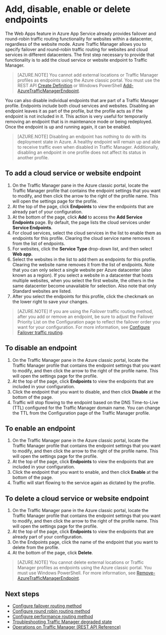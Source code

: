 <properties
   pageTitle="Manage endpoints in Azure Traffic Manager | Microsoft Azure"
   description="This article will help you add, remove, enable and disable endpoints from Azure Traffic Manager."
   services="traffic-manager"
   documentationCenter=""
   authors="sdwheeler"
   manager="carmonm"
   editor="tysonn" />
<tags
   ms.service="traffic-manager"
   ms.devlang="na"
   ms.topic="get-started-article"
   ms.tgt_pltfrm="na"
   ms.workload="infrastructure-services"
   ms.date="03/17/2016"
   ms.author="sewhee" />

# Add, disable, enable or delete endpoints

The Web Apps feature in Azure App Service already provides failover and round-robin traffic routing functionality for websites within a datacenter, regardless of the website mode. Azure Traffic Manager allows you to specify failover and round-robin traffic routing for websites and cloud services in different datacenters. The first step necessary to provide that functionality is to add the cloud service or website endpoint to Traffic Manager.

>[AZURE.NOTE] You cannot add external locations or Traffic Manager profiles as endpoints using the Azure classic portal. You must use the REST API [Create Definition](http://go.microsoft.com/fwlink/p/?LinkId=400772) or Windows PowerShell [Add-AzureTrafficManagerEndpoint](http://go.microsoft.com/fwlink/p/?LinkId=400774).

You can also disable individual endpoints that are part of a Traffic Manager profile. Endpoints include both cloud services and websites. Disabling an endpoint leaves it as part of the profile, but the profile acts as if the endpoint is not included in it. This action is very useful for temporarily removing an endpoint that is in maintenance mode or being redeployed. Once the endpoint is up and running again, it can be enabled.

>[AZURE.NOTE] Disabling an endpoint has nothing to do with its deployment state in Azure. A healthy endpoint will remain up and able to receive traffic even when disabled in Traffic Manager. Additionally, disabling an endpoint in one profile does not affect its status in another profile.

## To add a cloud service or website endpoint


1. On the Traffic Manager pane in the Azure classic portal, locate the Traffic Manager profile that contains the endpoint settings that you want to modify, and then click the arrow to the right of the profile name. This will open the settings page for the profile.
2. At the top of the page, click **Endpoints** to view the endpoints that are already part of your configuration.
3. At the bottom of the page, click **Add** to access the **Add Service Endpoints** page. By default, the page lists the cloud services under **Service Endpoints**.
4. For cloud services, select the cloud services in the list to enable them as endpoints for this profile. Clearing the cloud service name removes it from the list of endpoints.
5. For websites, click the **Service Type** drop-down list, and then select **Web app**.
6. Select the websites in the list to add them as endpoints for this profile. Clearing the website name removes it from the list of endpoints. Note that you can only select a single website per Azure datacenter (also known as a region). If you select a website in a datacenter that hosts multiple websites, when you select the first website, the others in the same datacenter become unavailable for selection. Also note that only Standard websites are listed.
7. After you select the endpoints for this profile, click the checkmark on the lower right to save your changes.

>[AZURE.NOTE] If you are using the *Failover* traffic routing method, after you add or remove an endpoint, be sure to adjust the Failover Priority List on the Configuration page to reflect the failover order you want for your configuration. For more information, see [Configure Failover traffic routing](traffic-manager-configure-failover-routing-method.md).

## To disable an endpoint

1. On the Traffic Manager pane in the Azure classic portal, locate the Traffic Manager profile that contains the endpoint settings that you want to modify, and then click the arrow to the right of the profile name. This will open the settings page for the profile.
2. At the top of the page, click **Endpoints** to view the endpoints that are included in your configuration.
3. Click the endpoint that you want to disable, and then click **Disable** at the bottom of the page.
4. Traffic will stop flowing to the endpoint based on the DNS Time-to-Live (TTL) configured for the Traffic Manager domain name. You can change the TTL from the Configuration page of the Traffic Manager profile.

## To enable an endpoint

1. On the Traffic Manager pane in the Azure classic portal, locate the Traffic Manager profile that contains the endpoint settings that you want to modify, and then click the arrow to the right of the profile name. This will open the settings page for the profile.
2. At the top of the page, click **Endpoints** to view the endpoints that are included in your configuration.
3. Click the endpoint that you want to enable, and then click **Enable** at the bottom of the page.
4. Traffic will start flowing to the service again as dictated by the profile.

## To delete a cloud service or website endpoint


1. On the Traffic Manager pane in the Azure classic portal, locate the Traffic Manager profile that contains the endpoint settings that you want to modify, and then click the arrow to the right of the profile name. This will open the settings page for the profile.
2. At the top of the page, click **Endpoints** to view the endpoints that are already part of your configuration.
3. On the Endpoints page, click the name of the endpoint that you want to delete from the profile.
4. At the bottom of the page, click **Delete**.

>[AZURE.NOTE] You cannot delete external locations or Traffic Manager profiles as endpoints using the Azure classic portal. You must use Windows PowerShell. For more information, see [Remove-AzureTrafficManagerEndpoint](https://msdn.microsoft.com/library/dn690251.aspx).

## Next steps

- [Configure failover routing method](traffic-manager-configure-failover-routing-method.md)
- [Configure round robin routing method](traffic-manager-configure-round-robin-routing-method.md)
- [Configure performance routing method](traffic-manager-configure-performance-routing-method.md)
- [Troubleshooting Traffic Manager degraded state](traffic-manager-troubleshooting-degraded.md)
- [Operations on Traffic Manager (REST API Reference)](http://go.microsoft.com/fwlink/p/?LinkID=313584)
